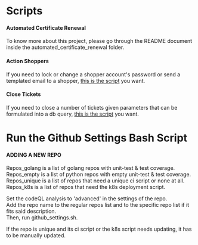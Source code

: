 # Scripts

#### Automated Certificate Renewal
To know more about this project, please go through the README document inside the automated_certificate_renewal folder.

#### Action Shoppers
If you need to lock or change a shopper account's password or send a templated email to a shopper, [this is the script](action_shoppers) you want.

#### Close Tickets
If you need to close a number of tickets given parameters that can be formulated into a db query, [this is the script](close_tickets) you want.

# Run the Github Settings Bash Script
#### ADDING A NEW REPO
Repos_golang is a list of golang repos with unit-test & test coverage. \
Repos_empty is a list of python repos with empty unit-test & test coverage. \
Repos_unique is a list of repos that need a unique ci script or none at all. \
Repos_k8s is a list of repos that need the k8s deployment script.

Set the codeQL analysis to 'advanced' in the settings of the repo. \
Add the repo name to the regular repos list and to the specific repo list if it fits said description. \
Then, run github_settings.sh. 

If the repo is unique and its ci script or the k8s script needs updating, it has to be manually updated. 